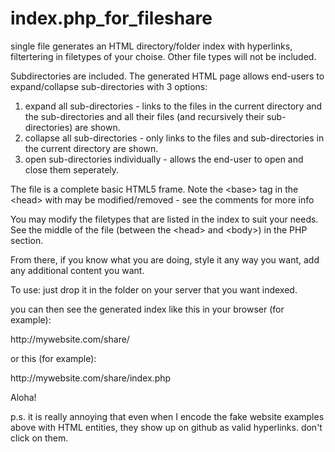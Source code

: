 # index.php_for_fileshare
single file generates an HTML directory/folder index with hyperlinks, filtertering in filetypes of your choise.  Other file types will not be included.

Subdirectories are included.
The generated HTML page allows end-users to expand/collapse sub-directories with 3 options:
1. expand all sub-directories - links to the files in the current directory and the sub-directories and all their files (and recursively their sub-directories) are shown.
2. collapse all sub-directories - only links to the files and sub-directories in the current directory are shown.
3. open sub-directories individually - allows the end-user to open and close them seperately.

The file is a complete basic HTML5 frame.
Note the &lt;base&gt; tag in the &lt;head&gt; with may be modified/removed - see the comments for more info
  
You may modify the filetypes that are listed in the index to suit your needs.  See the middle of the file (between the &lt;head&gt; and &lt;body&gt;) in the PHP section.
  
From there, if you know what you are doing, style it any way you want, add any additional content you want.

To use:
just drop it in the folder on your server that you want indexed.

you can then see the generated index like this in your browser (for example):

&#104;ttp://mywebsite&#46;com/share/

or this (for example):

&#104;ttp://mywebsite&#46;com/share/index.php

Aloha!

p.s. it is really annoying that even when I encode the fake website examples above with HTML entities, they show up on github as valid hyperlinks.  don't click on them.
